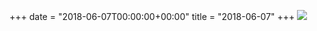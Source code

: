 +++
date = "2018-06-07T00:00:00+00:00"
title = "2018-06-07"
+++
<img class="img-fluid" src="/2018-06-07.jpg" />
